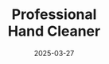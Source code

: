 ---
type: product
layout: product
date: 2025-03-27
sitemap:
  priority: 1
  changefreq: "weekly"

# SEO metadata
seoTitleSuffix: "Industrial Strength Soap Near Me"
seoDescription: >-
  Discover Professional Hand Cleaner in Nevada—tough on grease, gentle on hands. Ideal for auto shops, dealerships, and mechanics. Fast shipping available.

# Page content
title: "Professional <br> **Hand Cleaner**"
titlePrefix: "Nevada Mechanic Supplies"
description: >-
  Professional Hand Cleaner for Nevada auto shops. Non-solvent, skin-friendly formula cuts grease fast. Bulk orders and fast shipping for mechanics and dealerships.

# benefitsContent
benefitsImages:
  - image: /images/handcleaner/product-despencer.jpg
    alt: "Professional Hand Cleaner Dispenser for Nevada Shops"
  - image: /images/handcleaner/product-details.jpg
    alt: "Professional Hand Cleaner Variants in Nevada"

benefitsBlocks:
  - title: "Nevada Mechanics’ Favorite"
    text: >-
      Professional Hand Cleaner is built for Nevada auto shops. Its heavy-duty formula wipes out grease and oil fast, perfect for mechanics and dealership crews.
  - title: "Gentle on Skin"
    text: >-
      Packed with emollients, this cleaner keeps Nevada technicians’ hands smooth despite frequent washes. A top pick for busy service centers statewide.
  - title: "Eco-Friendly Power"
    text: >-
      Using walnut shells, this cleaner is green and strong. Nevada shops love its biodegradable scrubbers that tackle grime without harsh chemicals.
  - title: "Nevada Industry Versatility"
    text: >-
      From oil to ink, it cleans it all. Nevada auto repair, construction, and manufacturing pros rely on this shop-grade cleaner for tough jobs.
  - title: "No Slippery Residue"
    text: >-
      This cleaner leaves hands clean and dry, not greasy. Nevada mechanics can get back to work fast without worrying about slippery grips.
  - title: "Big Savings for Shops"
    text: >-
      Super-concentrated to cut use by 75%, it’s a cost-saver for Nevada dealerships. Bulk orders mean fewer restocks and more money saved.
  - title: "Nevada Quick Delivery"
    text: >-
      Fast shipping brings this cleaner to Nevada garages in no time. Keep your shop stocked with this must-have mechanic supply.
  - title: "Heavy-Use Strength"
    text: >-
      Made for Nevada diesel mechanics and body shops, this cleaner powers through grime with ease, keeping workflows smooth and efficient.
  - title: "Nevada Safety First"
    text: >-
      Gentle yet effective, it’s a safe choice for Nevada crews. Perfect for daily use in garages without drying out hands or causing irritation.

# testimonials section
testimonials:
  items:
    - name: "Tony"
      text: >-
        This soap’s awesome for my Nevada garage. Grease comes off quick, hands stay good. Cheaper than others and shipping’s fast too.
    - name: "Kelly"
      text: >-
        My Reno shop loves this cleaner. Cuts oil fast, doesn’t dry us out. Best deal we’ve found for keeping hands clean all day.
    - name: "Sam"
      text: >-
        Been using it in Vegas. Gets grime off easy, no greasy mess after. Bulk order came quick to Nevada, keeps us running smooth.
    - name: "Ellen"
      text: >-
        Great for my Nevada dealership. Hands feel nice after washing, even on busy days. Top cleaner we’ve used so far.
    - name: "Rick"
      text: >-
        I fix cars in Henderson. This soap’s a winner—grime’s gone fast, smells decent. Saves cash since a dab does the job.
    - name: "Maria"
      text: >-
        My hubby’s Nevada shop digs this. No more soaking hands to get oil off. Way better than the old soap we had.
    - name: "Joe"
      text: >-
        Perfect for my auto repair gig. Cleans quick, hands don’t feel rough. Fast delivery to Nevada keeps us stocked up easy.
    - name: "Beth"
      text: >-
        Our Nevada service center uses this daily. Wipes out dirt fast, keeps hands soft. Best value cleaner we’ve tried yet.
    - name: "Luis"
      text: >-
        I’m a mechanic in Sparks. This stuff rocks—grime’s gone quick, skin’s fine. Nevada shops should grab this cleaner now.

# FAQ section
faq:
  questions:
    - question: "What can Professional Hand Cleaner remove?"
      answer: >-
        It tackles grease, oil, ink, paint, tar, and glue fast. Nevada mechanics trust it for tough grime in auto shops and service bays.
    - question: "Is it safe for Nevada workers’ skin?"
      answer: >-
        Yes, its conditioning agents keep hands soft. Nevada technicians can wash often without dryness or irritation setting in.
    - question: "Can Nevada industries use it beyond auto?"
      answer: >-
        For sure. Nevada construction and manufacturing crews use it for heavy-duty cleaning, making it a versatile shop supply.
    - question: "Any fragrances or dyes in it?"
      answer: >-
        None at all. It’s dye-free and scent-free, giving Nevada mechanics a safe, natural clean that’s tough on dirt.
    - question: "Why walnut shells in the cleaner?"
      answer: >-
        They’re eco-friendly and biodegradable. Nevada shops get strong cleaning that’s gentle on skin and safe for the environment.
    - question: "How’s it better than harsh chemical soaps?"
      answer: >-
        No harsh stuff means less irritation for Nevada workers. It’s gentler, safer, and cuts health costs tied to rough skin.
    - question: "Good for Nevada bulk orders?"
      answer: >-
        Yep, its concentrated mix saves big. Nevada dealerships and garages order in bulk for cost-saving auto supplies.
    - question: "Fast shipping to Nevada?"
      answer: >-
        Absolutely. Quick delivery keeps Nevada auto shops stocked with this professional cleaner, no delays for your crew.

---